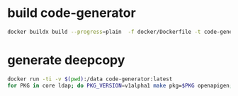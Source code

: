 # build code-generator
```bash
docker buildx build --progress=plain  -f docker/Dockerfile -t code-generator:latest .
```


# generate deepcopy
```bash
docker run -ti -v $(pwd):/data code-generator:latest
for PKG in core ldap; do PKG_VERSION=v1alpha1 make pkg=$PKG openapigen; make generate pkg=$PKG; done
```